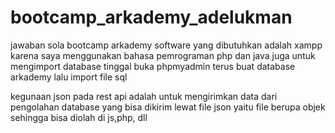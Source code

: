 # bootcamp_arkademy_adelukman
jawaban sola bootcamp arkademy
software yang dibutuhkan adalah xampp karena saya menggunakan bahasa pemrograman php dan java juga untuk mengimport database tinggal buka phpmyadmin terus buat database arkademy lalu import file sql

kegunaan json pada rest api adalah untuk mengirimkan data dari pengolahan database yang bisa dikirim lewat file json yaitu file berupa objek sehingga bisa diolah di js,php, dll

